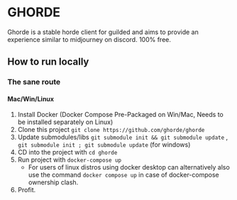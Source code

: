 # GHORDE 
Ghorde is a stable horde client for guilded and aims to provide an experience similar to midjourney on discord. 100% free. 

## How to run locally
### The sane route
#### Mac/Win/Linux
1. Install Docker (Docker Compose Pre-Packaged on Win/Mac, Needs to be installed separately on Linux)
2. Clone this project `git clone https://github.com/ghorde/ghorde`
3. Update submodules/libs `git submodule init && git submodule update` , `git submodule init ; git submodule update` (for windows)
4. CD into the project with `cd ghorde`
5. Run project with `docker-compose up`
    - For users of linux distros using docker desktop can alternatively also use the command `docker compose up` in case of docker-compose ownership clash.
6. Profit.